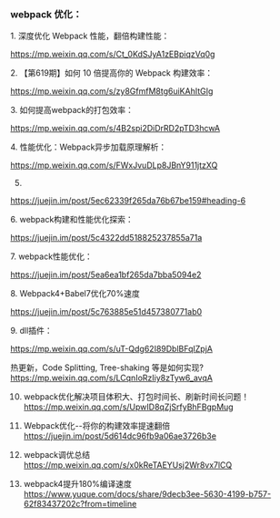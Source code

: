 ### webpack 优化：

1\. 深度优化 Webpack 性能，翻倍构建性能：

https://mp.weixin.qq.com/s/Ct_0KdSJyA1zEBpiqzVq0g

2\. 【第619期】如何 10 倍提高你的 Webpack 构建效率： 

https://mp.weixin.qq.com/s/zy8GfmfM8tg6uiKAhItGIg

3\. 如何提高webpack的打包效率：

https://mp.weixin.qq.com/s/4B2spi2DiDrRD2pTD3hcwA

4\. 性能优化：Webpack异步加载原理解析：

https://mp.weixin.qq.com/s/FWxJvuDLp8JBnY911jtzXQ

5. 
https://juejin.im/post/5ec62339f265da76b67be159#heading-6

6\. webpack构建和性能优化探索：

https://juejin.im/post/5c4322dd518825237855a71a

7\. webpack性能优化：

https://juejin.im/post/5ea6ea1bf265da7bba5094e2

8\. Webpack4\+Babel7优化70%速度 

https://juejin.im/post/5c763885e51d457380771ab0

9\. dll插件：

https://mp.weixin.qq.com/s/uT-Qdg62I89DblBFqIZpjA

热更新，Code Splitting, Tree-shaking 等是如何实现?
https://mp.weixin.qq.com/s/LCqnIoRzIiy8zTyw6_avqA

10. webpack优化解决项目体积大、打包时间长、刷新时间长问题！
https://mp.weixin.qq.com/s/UpwID8qZjSrfyBhFBgpMug

11. Webpack优化--将你的构建效率提速翻倍
https://juejin.im/post/5d614dc96fb9a06ae3726b3e

12. webpack调优总结
https://mp.weixin.qq.com/s/x0kReTAEYUsj2Wr8vx7lCQ

13. webpack4提升180%编译速度
https://www.yuque.com/docs/share/9decb3ee-5630-4199-b757-62f83437202c?from=timeline